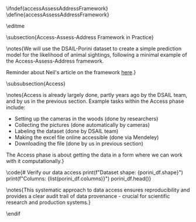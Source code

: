 \ifndef{accessAssessAddressFramework}
\define{accessAssessAddressFramework}

\editme

\subsection{Access-Assess-Address Framework in Practice}

\notes{We will use the DSAIL-Porini dataset to create a simple prediction model for the likelihood of animal sightings, following a minimal example of the Access-Assess-Address framework.

Reminder about Neil's article on the framework [here](https://inverseprobability.com/talks/notes/access-assess-address-a-pipeline-for-automated-data-science.html).}

\subsubsection{Access}

\notes{Access is already largely done, partly years ago by the DSAIL team, and by us in the previous section. Example tasks within the Access phase include:

- Setting up the cameras in the woods (done by researchers)
- Collecting the pictures (done automatically by cameras)
- Labeling the dataset (done by DSAIL team)
- Making the excel file online accessible (done via Mendeley)
- Downloading the file (done by us in previous section)

The Access phase is about getting the data in a form where we can work with it computationally.}

\code{# Verify our data access
print(f"Dataset shape: {porini_df.shape}")
print(f"Columns: {list(porini_df.columns)}")
porini_df.head()}

\notes{This systematic approach to data access ensures reproducibility and provides a clear audit trail of data provenance - crucial for scientific research and production systems.}

\endif



